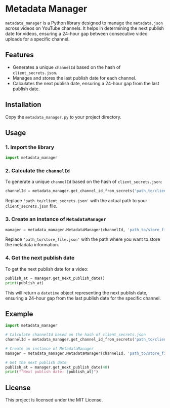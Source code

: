 # Metadata Manager

`metadata_manager` is a Python library designed to manage the `metadata.json` across videos on YouTube channels. It helps in determining the next publish date for videos, ensuring a 24-hour gap between consecutive video uploads for a specific channel.

## Features

- Generates a unique `channelId` based on the hash of `client_secrets.json`.
- Manages and stores the last publish date for each channel.
- Calculates the next publish date, ensuring a 24-hour gap from the last publish date.

## Installation

Copy the `metadata_manager.py` to your project directory.

## Usage

### 1. Import the library

```python
import metadata_manager
```

### 2. Calculate the `channelId`

To generate a unique `channelId` based on the hash of `client_secrets.json`:

```python
channelId = metadata_manager.get_channel_id_from_secrets('path_to/client_secrets.json')
```

Replace `'path_to/client_secrets.json'` with the actual path to your `client_secrets.json` file.

### 3. Create an instance of `MetadataManager`

```python
manager = metadata_manager.MetadataManager(channelId, 'path_to/store_file.json')
```

Replace `'path_to/store_file.json'` with the path where you want to store the metadata information.

### 4. Get the next publish date

To get the next publish date for a video:

```python
publish_at = manager.get_next_publish_date()
print(publish_at)
```

This will return a `datetime` object representing the next publish date, ensuring a 24-hour gap from the last publish date for the specific channel.

## Example

```python
import metadata_manager

# Calculate channelId based on the hash of client_secrets.json
channelId = metadata_manager.get_channel_id_from_secrets('path_to/client_secrets.json')

# Create an instance of MetadataManager
manager = metadata_manager.MetadataManager(channelId, 'path_to/store_file.json')

# Get the next publish date
publish_at = manager.get_next_publish_date(48)
print(f"Next publish date: {publish_at}")
```

## License

This project is licensed under the MIT License.